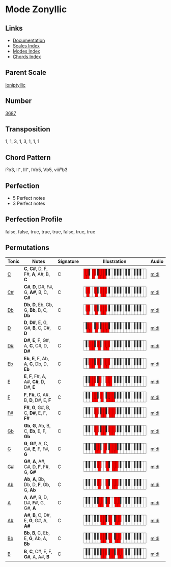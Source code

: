 # Mode Zonyllic

## Links

- [Documentation](README.md)
- [Scales Index](Scales.md)
- [Modes Index](Modes.md)
- [Chords Index](Chords.md)

## Parent Scale

[Ioniptyllic](ScaleIoniptyllic.md)

## Number

[3687](https://ianring.com/musictheory/scales/3687)

## Transposition

1, 1, 3, 1, 3, 1, 1, 1

## Chord Pattern

i⁰b3, II⁺, III⁺, IVb5, Vb5, viii⁰b3

## Perfection

- 5 Perfect notes
- 3 Perfect notes

## Perfection Profile

false, false, true, true, true, false, true, true

## Permutations

| Tonic | Notes | Signature | Illustration | Audio |
|-------|-------|-----------|--------------|-------|
| [C](ModeCNaturalZonyllic.md) | **C**, **C#**, D, F, F#, **A**, A#, B, **C** | C | ![CNaturalZonyllic](ModeCNaturalZonyllic.png) | [midi](https://github.com/edipermadi/music/blob/main/docs/ModeCNaturalZonyllic.mid?raw=true) |
| [C#](ModeCSharpZonyllic.md) | **C#**, **D**, D#, F#, G, **A#**, B, C, **C#** | C | ![CSharpZonyllic](ModeCSharpZonyllic.png) | [midi](https://github.com/edipermadi/music/blob/main/docs/ModeCSharpZonyllic.mid?raw=true) |
| [Db](ModeDFlatZonyllic.md) | **Db**, **D**, Eb, Gb, G, **Bb**, B, C, **Db** | C | ![DFlatZonyllic](ModeDFlatZonyllic.png) | [midi](https://github.com/edipermadi/music/blob/main/docs/ModeDFlatZonyllic.mid?raw=true) |
| [D](ModeDNaturalZonyllic.md) | **D**, **D#**, E, G, G#, **B**, C, C#, **D** | C | ![DNaturalZonyllic](ModeDNaturalZonyllic.png) | [midi](https://github.com/edipermadi/music/blob/main/docs/ModeDNaturalZonyllic.mid?raw=true) |
| [D#](ModeDSharpZonyllic.md) | **D#**, **E**, F, G#, A, **C**, C#, D, **D#** | C | ![DSharpZonyllic](ModeDSharpZonyllic.png) | [midi](https://github.com/edipermadi/music/blob/main/docs/ModeDSharpZonyllic.mid?raw=true) |
| [Eb](ModeEFlatZonyllic.md) | **Eb**, **E**, F, Ab, A, **C**, Db, D, **Eb** | C | ![EFlatZonyllic](ModeEFlatZonyllic.png) | [midi](https://github.com/edipermadi/music/blob/main/docs/ModeEFlatZonyllic.mid?raw=true) |
| [E](ModeENaturalZonyllic.md) | **E**, **F**, F#, A, A#, **C#**, D, D#, **E** | C | ![ENaturalZonyllic](ModeENaturalZonyllic.png) | [midi](https://github.com/edipermadi/music/blob/main/docs/ModeENaturalZonyllic.mid?raw=true) |
| [F](ModeFNaturalZonyllic.md) | **F**, **F#**, G, A#, B, **D**, D#, E, **F** | C | ![FNaturalZonyllic](ModeFNaturalZonyllic.png) | [midi](https://github.com/edipermadi/music/blob/main/docs/ModeFNaturalZonyllic.mid?raw=true) |
| [F#](ModeFSharpZonyllic.md) | **F#**, **G**, G#, B, C, **D#**, E, F, **F#** | C | ![FSharpZonyllic](ModeFSharpZonyllic.png) | [midi](https://github.com/edipermadi/music/blob/main/docs/ModeFSharpZonyllic.mid?raw=true) |
| [Gb](ModeGFlatZonyllic.md) | **Gb**, **G**, Ab, B, C, **Eb**, E, F, **Gb** | C | ![GFlatZonyllic](ModeGFlatZonyllic.png) | [midi](https://github.com/edipermadi/music/blob/main/docs/ModeGFlatZonyllic.mid?raw=true) |
| [G](ModeGNaturalZonyllic.md) | **G**, **G#**, A, C, C#, **E**, F, F#, **G** | C | ![GNaturalZonyllic](ModeGNaturalZonyllic.png) | [midi](https://github.com/edipermadi/music/blob/main/docs/ModeGNaturalZonyllic.mid?raw=true) |
| [G#](ModeGSharpZonyllic.md) | **G#**, **A**, A#, C#, D, **F**, F#, G, **G#** | C | ![GSharpZonyllic](ModeGSharpZonyllic.png) | [midi](https://github.com/edipermadi/music/blob/main/docs/ModeGSharpZonyllic.mid?raw=true) |
| [Ab](ModeAFlatZonyllic.md) | **Ab**, **A**, Bb, Db, D, **F**, Gb, G, **Ab** | C | ![AFlatZonyllic](ModeAFlatZonyllic.png) | [midi](https://github.com/edipermadi/music/blob/main/docs/ModeAFlatZonyllic.mid?raw=true) |
| [A](ModeANaturalZonyllic.md) | **A**, **A#**, B, D, D#, **F#**, G, G#, **A** | C | ![ANaturalZonyllic](ModeANaturalZonyllic.png) | [midi](https://github.com/edipermadi/music/blob/main/docs/ModeANaturalZonyllic.mid?raw=true) |
| [A#](ModeASharpZonyllic.md) | **A#**, **B**, C, D#, E, **G**, G#, A, **A#** | C | ![ASharpZonyllic](ModeASharpZonyllic.png) | [midi](https://github.com/edipermadi/music/blob/main/docs/ModeASharpZonyllic.mid?raw=true) |
| [Bb](ModeBFlatZonyllic.md) | **Bb**, **B**, C, Eb, E, **G**, Ab, A, **Bb** | C | ![BFlatZonyllic](ModeBFlatZonyllic.png) | [midi](https://github.com/edipermadi/music/blob/main/docs/ModeBFlatZonyllic.mid?raw=true) |
| [B](ModeBNaturalZonyllic.md) | **B**, **C**, C#, E, F, **G#**, A, A#, **B** | C | ![BNaturalZonyllic](ModeBNaturalZonyllic.png) | [midi](https://github.com/edipermadi/music/blob/main/docs/ModeBNaturalZonyllic.mid?raw=true) |
